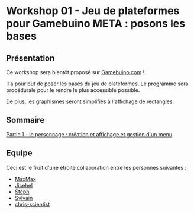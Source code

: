 
# Workshop 01 - Jeu de plateformes pour Gamebuino META : posons les bases

## Présentation

Ce workshop sera bientôt proposé sur [Gamebuino.com](https://gamebuino.com/) !

Il a pour but de poser les bases du jeu de plateformes. Le programme sera procédurale pour le rendre le plus accessible possible.

De plus, les graphismes seront simplifiés à l'affichage de rectangles.

## Sommaire

[Partie 1 - le personnage : création et affichage et gestion d'un menu](Tutoriels/part_01.MD)

## Equipe

Ceci est le fruit d'une étroite collaboration entre les personnes suivantes :

* [MaxMax](https://gamebuino.com/fr/@Max)
* [Jicehel](https://gamebuino.com/fr/@jicehel)
* [Steph](https://gamebuino.com/fr/@steph)
* [Sylvain](https://gamebuino.com/fr/@sylvain)
* [chris-scientist](https://gamebuino.com/fr/@chris-scientist)
